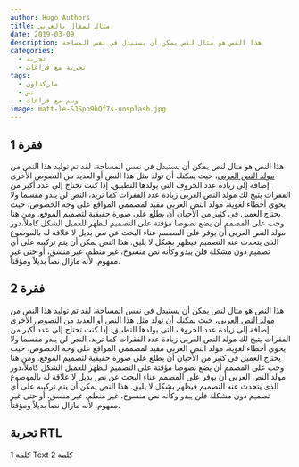 ```yaml
---
author: Hugo Authors
title: مثال لمقال بالعربي
date: 2019-03-09
description: هذا النص هو مثال لنص يمكن أن يستبدل في نفس المساحة
categories:
  - تجربة
  - تجربة مع فراغات
tags:
  - ماركداون
  - نص
  - وسم مع فراغات
image: matt-le-SJSpo9hQf7s-unsplash.jpg
---
```

## فقرة 1

هذا النص هو مثال لنص يمكن أن يستبدل في نفس المساحة، لقد تم توليد هذا النص من [مولد النص العربى](https://colorslab.com/textgator/)، حيث يمكنك أن تولد مثل هذا النص أو العديد من النصوص الأخرى إضافة إلى زيادة عدد الحروف التى يولدها التطبيق.
إذا كنت تحتاج إلى عدد أكبر من الفقرات يتيح لك مولد النص العربى زيادة عدد الفقرات كما تريد، النص لن يبدو مقسما ولا يحوي أخطاء لغوية، مولد النص العربى مفيد لمصممي المواقع على وجه الخصوص، حيث يحتاج العميل فى كثير من الأحيان أن يطلع على صورة حقيقية لتصميم الموقع.
ومن هنا وجب على المصمم أن يضع نصوصا مؤقتة على التصميم ليظهر للعميل الشكل كاملاً،دور مولد النص العربى أن يوفر على المصمم عناء البحث عن نص بديل لا علاقة له بالموضوع الذى يتحدث عنه التصميم فيظهر بشكل لا يليق.
هذا النص يمكن أن يتم تركيبه على أي تصميم دون مشكلة فلن يبدو وكأنه نص منسوخ، غير منظم، غير منسق، أو حتى غير مفهوم. لأنه مازال نصاً بديلاً ومؤقتاً.

## فقرة 2

هذا النص هو مثال لنص يمكن أن يستبدل في نفس المساحة، لقد تم توليد هذا النص من [مولد النص العربى](https://colorslab.com/textgator/)، حيث يمكنك أن تولد مثل هذا النص أو العديد من النصوص الأخرى إضافة إلى زيادة عدد الحروف التى يولدها التطبيق.
إذا كنت تحتاج إلى عدد أكبر من الفقرات يتيح لك مولد النص العربى زيادة عدد الفقرات كما تريد، النص لن يبدو مقسما ولا يحوي أخطاء لغوية، مولد النص العربى مفيد لمصممي المواقع على وجه الخصوص، حيث يحتاج العميل فى كثير من الأحيان أن يطلع على صورة حقيقية لتصميم الموقع.
ومن هنا وجب على المصمم أن يضع نصوصا مؤقتة على التصميم ليظهر للعميل الشكل كاملاً،دور مولد النص العربى أن يوفر على المصمم عناء البحث عن نص بديل لا علاقة له بالموضوع الذى يتحدث عنه التصميم فيظهر بشكل لا يليق.
هذا النص يمكن أن يتم تركيبه على أي تصميم دون مشكلة فلن يبدو وكأنه نص منسوخ، غير منظم، غير منسق، أو حتى غير مفهوم. لأنه مازال نصاً بديلاً ومؤقتاً.

## تجربة RTL
كلمة 1 Text كلمة 2
